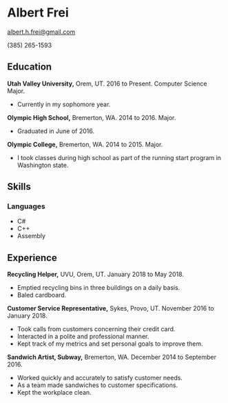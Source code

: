 # Albert Frei
albert.h.frei@gmail.com

(385) 265-1593

## Education
**Utah Valley University,**  Orem, UT. 2016 to Present. Computer Science Major.
* Currently in my sophomore year.

**Olympic High School,** Bremerton, WA. 2014 to 2016. Major.
* Graduated in June of 2016.

**Olympic College,** Bremerton, WA. 2014 to 2015. Major.
* I took classes during high school as part of the running start program in Washington state.

## Skills
### Languages
* C#
* C++
* Assembly

## Experience
**Recycling Helper,** UVU, Orem, UT. January 2018 to May 2018.
* Emptied recycling bins in three buildings on a daily basis.
* Baled cardboard.

**Customer Service Representative,** Sykes, Provo, UT. November 2016 to January 2018. 
* Took calls from customers concerning their credit card.
* Interacted in a polite and professional manner.
* Kept track of my metrics and set personal goals to improve them.

**Sandwich Artist, Subway,** Bremerton, WA. December 2014 to September 2016. 
* Worked quickly and accurately to satisfy customer needs.
* As a team made sandwiches to customer specifications.
* Kept the workplace clean.
